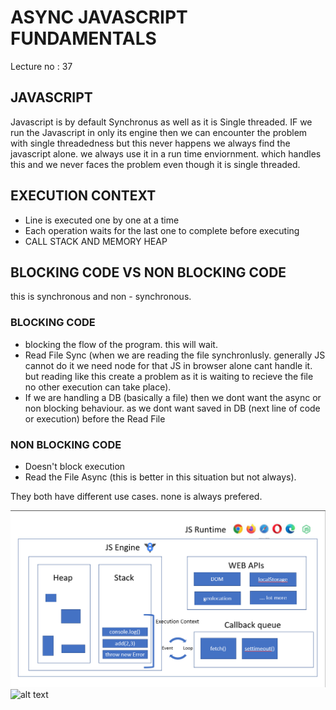 # ASYNC JAVASCRIPT FUNDAMENTALS 
Lecture no : 37

## JAVASCRIPT

Javascript is by default Synchronus as well as it is Single threaded. IF we run the Javascript in only its engine then we can encounter the problem with single threadedness but this never happens we always find the javascript alone. we always use it in a run time enviornment. which handles this and we never faces the problem even though it is single threaded. 

## EXECUTION CONTEXT 

* Line is executed one by one at a time
* Each operation waits for the last one to complete before executing 
* CALL STACK AND MEMORY HEAP 

## BLOCKING CODE VS NON BLOCKING CODE

this is synchronous and non - synchronous.

### BLOCKING CODE
* blocking the flow of the program. this will wait.
* Read File Sync (when we are reading the file synchronlusly. generally JS cannot do it we need node for that JS in browser alone cant handle it. but reading like this create a problem as it is waiting to recieve the file no other execution can take place).
* If we are handling a DB (basically a file) then we dont want the async or non blocking behaviour. as we dont want saved in DB (next line of code or execution) before the Read File 

### NON BLOCKING CODE
* Doesn't block execution 
* Read the File Async (this is better in this situation but not always).

They both have different use cases. none is always prefered. 

![JS_ENGINE_WEBAPI_](image.png)
![alt text](<Chai aur Code - Async Javascript fundamentals chai aur #javascript [zgt5oTD3rRc - 767x431 - 18m26s].png>)